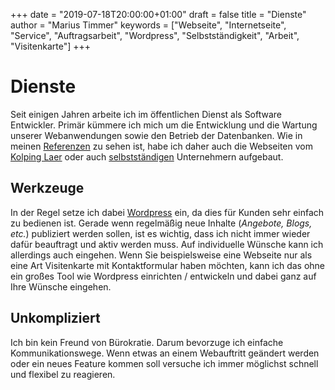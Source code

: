 +++
date = "2019-07-18T20:00:00+01:00"
draft = false
title = "Dienste"
author = "Marius Timmer"
keywords = ["Webseite", "Internetseite", "Service", "Auftragsarbeit", "Wordpress", "Selbstständigkeit", "Arbeit", "Visitenkarte"]
+++

Dienste
=======
Seit einigen Jahren arbeite ich im öffentlichen Dienst als Software Entwickler. Primär kümmere ich mich um die Entwicklung und die Wartung unserer Webanwendungen sowie den Betrieb der Datenbanken. Wie in meinen [Referenzen](/references/) zu sehen ist, habe ich daher auch die Webseiten vom [Kolping Laer](https://kolping-laer.de/) oder auch [selbstständigen](https://tanjakoester.de/) Unternehmern aufgebaut.

Werkzeuge
---------
In der Regel setze ich dabei [Wordpress](https://wordpress.org/) ein, da dies für Kunden sehr einfach zu bedienen ist. Gerade wenn regelmäßig neue Inhalte (_Angebote, Blogs, etc._) publiziert werden sollen, ist es wichtig, dass ich nicht immer wieder dafür beauftragt und aktiv werden muss. Auf individuelle Wünsche kann ich allerdings auch eingehen. Wenn Sie beispielsweise eine Webseite nur als eine Art Visitenkarte mit Kontaktformular haben möchten, kann ich das ohne ein großes Tool wie Wordpress einrichten / entwickeln und dabei ganz auf Ihre Wünsche eingehen.

Unkompliziert
-------------
Ich bin kein Freund von Bürokratie. Darum bevorzuge ich einfache Kommunikationswege. Wenn etwas an einem Webauftritt geändert werden oder ein neues Feature kommen soll versuche ich immer möglichst schnell und flexibel zu reagieren.

